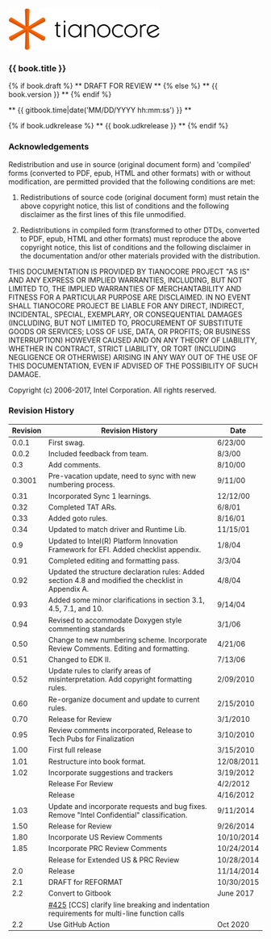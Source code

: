 <!--- @file
  README.md for EDK II C Coding Standards Specification

  Copyright (c) 2006-2017, Intel Corporation. All rights reserved.<BR>

  Redistribution and use in source (original document form) and 'compiled'
  forms (converted to PDF, epub, HTML and other formats) with or without
  modification, are permitted provided that the following conditions are met:

  1) Redistributions of source code (original document form) must retain the
     above copyright notice, this list of conditions and the following
     disclaimer as the first lines of this file unmodified.

  2) Redistributions in compiled form (transformed to other DTDs, converted to
     PDF, epub, HTML and other formats) must reproduce the above copyright
     notice, this list of conditions and the following disclaimer in the
     documentation and/or other materials provided with the distribution.

  THIS DOCUMENTATION IS PROVIDED BY TIANOCORE PROJECT "AS IS" AND ANY EXPRESS OR
  IMPLIED WARRANTIES, INCLUDING, BUT NOT LIMITED TO, THE IMPLIED WARRANTIES OF
  MERCHANTABILITY AND FITNESS FOR A PARTICULAR PURPOSE ARE DISCLAIMED. IN NO
  EVENT SHALL TIANOCORE PROJECT  BE LIABLE FOR ANY DIRECT, INDIRECT, INCIDENTAL,
  SPECIAL, EXEMPLARY, OR CONSEQUENTIAL DAMAGES (INCLUDING, BUT NOT LIMITED TO,
  PROCUREMENT OF SUBSTITUTE GOODS OR SERVICES; LOSS OF USE, DATA, OR PROFITS;
  OR BUSINESS INTERRUPTION) HOWEVER CAUSED AND ON ANY THEORY OF LIABILITY,
  WHETHER IN CONTRACT, STRICT LIABILITY, OR TORT (INCLUDING NEGLIGENCE OR
  OTHERWISE) ARISING IN ANY WAY OUT OF THE USE OF THIS DOCUMENTATION, EVEN IF
  ADVISED OF THE POSSIBILITY OF SUCH DAMAGE.

-->

<img src="media/TianocoreTitlePageLogo.jpg" width="300" />

### {{ book.title }}

{% if book.draft %}
** DRAFT FOR REVIEW **
{% else %}
** {{ book.version }} **
{% endif %}

** {{ gitbook.time|date('MM/DD/YYYY hh:mm:ss') }} **

{% if book.udkrelease %}
** {{ book.udkrelease }} **
{% endif %}


### Acknowledgements

Redistribution and use in source (original document form) and 'compiled'
forms (converted to PDF, epub, HTML and other formats) with or without
modification, are permitted provided that the following conditions are met:

1. Redistributions of source code (original document form) must retain the
   above copyright notice, this list of conditions and the following
   disclaimer as the first lines of this file unmodified.

2. Redistributions in compiled form (transformed to other DTDs, converted to
   PDF, epub, HTML and other formats) must reproduce the above copyright
   notice, this list of conditions and the following disclaimer in the
   documentation and/or other materials provided with the distribution.

THIS DOCUMENTATION IS PROVIDED BY TIANOCORE PROJECT "AS IS" AND ANY EXPRESS OR
IMPLIED WARRANTIES, INCLUDING, BUT NOT LIMITED TO, THE IMPLIED WARRANTIES OF
MERCHANTABILITY AND FITNESS FOR A PARTICULAR PURPOSE ARE DISCLAIMED. IN NO
EVENT SHALL TIANOCORE PROJECT  BE LIABLE FOR ANY DIRECT, INDIRECT, INCIDENTAL,
SPECIAL, EXEMPLARY, OR CONSEQUENTIAL DAMAGES (INCLUDING, BUT NOT LIMITED TO,
PROCUREMENT OF SUBSTITUTE GOODS OR SERVICES; LOSS OF USE, DATA, OR PROFITS;
OR BUSINESS INTERRUPTION) HOWEVER CAUSED AND ON ANY THEORY OF LIABILITY,
WHETHER IN CONTRACT, STRICT LIABILITY, OR TORT (INCLUDING NEGLIGENCE OR
OTHERWISE) ARISING IN ANY WAY OUT OF THE USE OF THIS DOCUMENTATION, EVEN IF
ADVISED OF THE POSSIBILITY OF SUCH DAMAGE.

Copyright (c) 2006-2017, Intel Corporation. All rights reserved.


### Revision History

| Revision | Revision History                                                                                                                                  | Date       |
| -------- | ------------------------------------------------------------------------------------------------------------------------------------------------- | ---------- |
| 0.0.1    | First swag.                                                                                                                                       | 6/23/00    |
| 0.0.2    | Included feedback from team.                                                                                                                      | 8/3/00     |
| 0.3      | Add comments.                                                                                                                                     | 8/10/00    |
| 0.3001   | Pre-vacation update, need to sync with new numbering process.                                                                                     | 9/11/00    |
| 0.31     | Incorporated Sync 1 learnings.                                                                                                                    | 12/12/00   |
| 0.32     | Completed TAT ARs.                                                                                                                                | 6/8/01     |
| 0.33     | Added goto rules.                                                                                                                                 | 8/16/01    |
| 0.34     | Updated to match driver and Runtime Lib.                                                                                                          | 11/15/01   |
| 0.9      | Updated to Intel(R) Platform Innovation Framework for EFI. Added checklist appendix.                                                              | 1/8/04     |
| 0.91     | Completed editing and formatting pass.                                                                                                            | 3/3/04     |
| 0.92     | Updated the structure declaration rules: Added section 4.8 and modified the checklist in Appendix A.                                              | 4/8/04     |
| 0.93     | Added some minor clarifications in section 3.1, 4.5, 7.1, and 10.                                                                                 | 9/14/04    |
| 0.94     | Revised to accommodate Doxygen style commenting standards                                                                                         | 3/1/06     |
| 0.50     | Change to new numbering scheme. Incorporate Review Comments. Editing and formatting.                                                              | 4/21/06    |
| 0.51     | Changed to EDK II.                                                                                                                                | 7/13/06    |
| 0.52     | Update rules to clarify areas of misinterpretation. Add copyright formatting rules.                                                               | 2/09/2010  |
| 0.60     | Re-organize document and update to current rules.                                                                                                 | 2/15/2010  |
| 0.70     | Release for Review                                                                                                                                | 3/1/2010   |
| 0.95     | Review comments incorporated, Release to Tech Pubs for Finalization                                                                               | 3/10/2010  |
| 1.00     | First full release                                                                                                                                | 3/15/2010  |
| 1.01     | Restructure into book format.                                                                                                                     | 12/08/2011 |
| 1.02     | Incorporate suggestions and trackers                                                                                                              | 3/19/2012  |
|          | Release For Review                                                                                                                                | 4/2/2012   |
|          | Release                                                                                                                                           | 4/16/2012  |
| 1.03     | Update and incorporate requests and bug fixes. Remove "Intel Confidential" classification.                                                        | 9/11/2014  |
| 1.50     | Release for Review                                                                                                                                | 9/26/2014  |
| 1.80     | Incorporate US Review Comments                                                                                                                    | 10/10/2014 |
| 1.85     | Incorporate PRC Review Comments                                                                                                                   | 10/24/2014 |
|          | Release for Extended US & PRC Review                                                                                                              | 10/28/2014 |
| 2.0      | Release                                                                                                                                           | 11/14/2014 |
| 2.1      | DRAFT for REFORMAT                                                                                                                                | 10/30/2015 |
| 2.2      | Convert to Gitbook                                                                                                                                | June 2017  |
|          | [#425](https://bugzilla.tianocore.org/show_bug.cgi?id=425) [CCS] clarify line breaking and indentation requirements for multi-line function calls |            |
| 2.2      | Use GitHub Action                                                                                                                                 | Oct 2020   |
